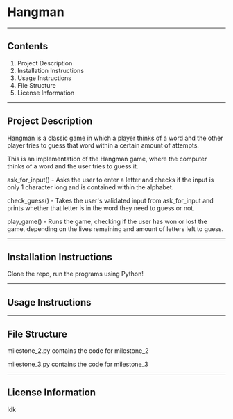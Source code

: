 # Hangman
--------------------------------------------------------
## Contents

1. Project Description
2. Installation Instructions
3. Usage Instructions
4. File Structure
5. License Information

--------------------------------------------------------
## Project Description

Hangman is a classic game in which a player thinks of a word and the other player tries to guess that word within a certain amount of attempts.

This is an implementation of the Hangman game, where the computer thinks of a word and the user tries to guess it. 

ask_for_input() - Asks the user to enter a letter and checks if the input is only 1 character long and is contained within the alphabet.

check_guess() - Takes the user's validated input from ask_for_input and prints whether that letter is in the word they need to guess or not.

play_game() - Runs the game, checking if the user has won or lost the game, depending on the lives remaining and amount of letters left to guess.

--------------------------------------------------------

## Installation Instructions

Clone the repo, run the programs using Python!

--------------------------------------------------------

## Usage Instructions

--------------------------------------------------------
## File Structure

milestone_2.py contains the code for milestone_2

milestone_3.py contains the code for milestone_3

--------------------------------------------------------
## License Information
Idk
